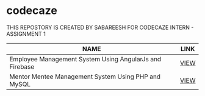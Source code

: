 # codecaze
THIS REPOSTORY IS CREATED BY SABAREESH FOR CODECAZE INTERN - ASSIGNMENT 1

<table class="tg">
<thead>
  <tr>
    <th class="tg-0pky">NAME</th>
    <th class="tg-0pky">LINK</th>
  </tr>
</thead>
<tbody>
  <tr>
    <td class="tg-0pky">Employee Management System Using AngularJs and Firebase</td>
    <td class="tg-0pky"><a href="https://github.com/UptimeCoding/codecaze/tree/main/Employee%20Management%20System%20Using%20AngularJs%20and%20Firebase" target="_blank" rel="noopener noreferrer">VIEW</a></td>
  </tr>
  <tr>
    <td class="tg-0pky">Mentor Mentee Management System Using PHP and MySQL </td>
     <td class="tg-0pky"><a href="https://github.com/UptimeCoding/codecaze/tree/Version1" target="_blank" rel="noopener noreferrer">VIEW</a></td>
  </tr>
</tbody>
</table>


